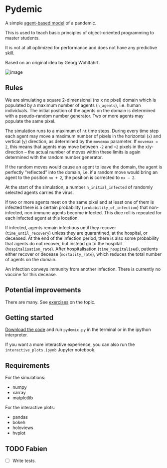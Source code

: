 # Pydemic

A simple [agent-based model](https://en.wikipedia.org/wiki/Agent-based_model) of a pandemic.

This is used to teach basic principles of object-oriented programming to master students.

It is not at all optimized for performance and does not have any predictive skill.

Based on an original idea by Georg Wohlfahrt.

![image](https://user-images.githubusercontent.com/10050469/145910107-6ded3c2e-bcd5-40dd-8cc2-18842aa11d11.png)


## Rules

We are simulating a square 2-dimensional (nx x nx pixel) domain which is populated 
by a maximum number of agents (`n_agents`), i.e. human individuals. The initial position 
of the agents on the domain is determined with a pseudo-random number generator. 
Two or more agents may populate the same pixel. 

The simulation runs to a maximum of `nt` time steps. 
During every time step each agent may move a maximum number of pixels in 
the horizontal (`x`) and vertical (`y`) direction, as determined by the 
`movemax` parameter. If `movemax = 2`, this means that agents may move 
between `-2` and `+2` pixels in the x/y-direction – the actual number of 
moves within these limits is again determined with the random number generator. 

If the random moves would cause an agent to leave the domain, the agent is 
perfectly “reflected” into the domain, i.e. if a random move would bring an 
agent to the position `nx + 2`, the position is corrected to `nx – 2`. 

At the start of the simulation, a number `n_initial_infected` of 
randomly selected agents carries the virus.

If two or more agents meet on the same pixel and at least one of them is 
infected there is a certain probability (`probability_of_infection`) 
that non-infected, non-immune agents become infected. 
This dice roll is repeated for each infected agent at this location.

If infected, agents remain infectious until they recover (`time_until_recovery`)
unless they are quarantined, at the hospital, or deceased. 
At the end of the infection period, there is also some probability that 
agents do not recover, but instead go to the hospital (`hospitalisation_rate`).
After hospitalisation (`time_hospitalised`), patients either recover or
decease (`mortality_rate`), which reduces the total number of agents on the domain. 

An infection conveys immunity from another infection. There is currently
no vaccine for this decease.

## Potential improvements

There are many. See [exercises](https://fabienmaussion.info/scientific_programming) on the topic.

## Getting started

[Download the code](https://github.com/fmaussion/pydemic/archive/refs/heads/master.zip) and run `pydemic.py` in the terminal or in the ipython interpreter.

If you want a more interactive experience, you can also run the `interactive_plots.ipynb`
Jupyter notebook.

## Requirements

For the simulations:
- numpy 
- xarray 
- matplotlib

For the interactive plots:
- pandas
- bokeh
- holoviews
- hvplot

## TODO Fabien

- [ ] Write tests.
